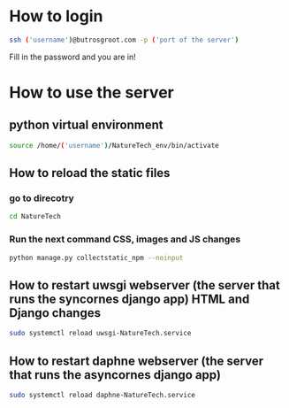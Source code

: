 # How to login
``` bash
ssh ('username')@butrosgroot.com -p ('port of the server')
```
Fill in the password and you are in!

# How to use the server
## python virtual environment
``` bash
source /home/('username')/NatureTech_env/bin/activate
```

## How to reload the static files
### go to direcotry
``` bash
cd NatureTech
```

### Run the next command      CSS, images and JS changes
``` bash
python manage.py collectstatic_npm --noinput
```

## How to restart uwsgi webserver (the server that runs the syncornes django app)      HTML and Django changes
``` bash
sudo systemctl reload uwsgi-NatureTech.service
```

## How to restart daphne webserver (the server that runs the asyncornes django app) 
``` bash
sudo systemctl reload daphne-NatureTech.service
```